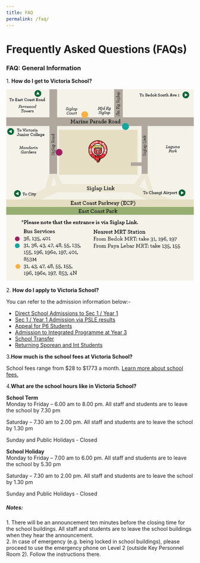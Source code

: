 ```yaml
---
title: FAQ
permalink: /faq/
---
```

# **Frequently Asked Questions (FAQs)**

### FAQ: General Information

1\. **How do I get to Victoria School?**

![](/images/map-2112021.png)

2\. **How do I apply to Victoria School?**

You can refer to the admission information below:-

* [Direct School Admissions to Sec 1 / Year 1](/admissions/direct-school-admissions-to-sec-1-year-1/)
* [Sec 1 / Year 1 Admission via PSLE results](/admissions/sec-1-year-1-admission-via-psle-results/)
* [Appeal for P6 Students](/admissions/sec-1-year-1-admission-via-psle-results/appeal-for-p6-students/)
* [Admission to Integrated Programme at Year 3](/admissions/admission-to-integrated-programme-at-year-3/)
* [School Transfer](/admissions/school-transfer/)
* [Returning Sporean and Int Students](/returning-sporean-and-int-students/)

3\.**How much is the school fees at Victoria School?**

School fees range from $28 to $1773 a month. [Learn more about school fees.](/admissions/financial-information-assistance/)

4\.**What are the school hours like in Victoria School?**

**School Term**   
Monday to Friday – 6.00 am to 8.00 pm. All staff and students are to leave the school by 7.30 pm

Saturday – 7.30 am to 2.00 pm. All staff and students are to leave the school by 1.30 pm

Sunday and Public Holidays - Closed

**School Holiday**     
Monday to Friday – 7.00 am to 6.00 pm. All staff and students are to leave the school by 5.30 pm

Saturday – 7.30 am to 2.00 pm. All staff and students are to leave the school by 1.30 pm

Sunday and Public Holidays - Closed

##### **Notes:**

1\. There will be an announcement ten minutes before the closing time for the school buildings. All staff and students are to leave the school buildings when they hear the announcement.  
2\. In case of emergency (e.g. being locked in school buildings), please proceed to use the emergency phone on Level 2 (outside Key Personnel Room 2). Follow the instructions there.